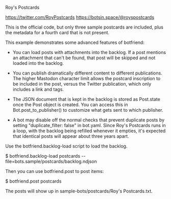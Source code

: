 Roy's Postcards

 https://twitter.com/RoyPostcards
 https://botsin.space/@royspostcards

This is the official code, but only three sample postcards are
included, plus the metadata for a fourth card that is not present.

This example demonstrates some advanced features of botfriend:

* You can load posts with attachments into the backlog. If a post
  mentions an attachment that can't be found, that post will be skipped
  and not loaded into the backlog.

* You can publish dramatically different content to different
  publications. The higher Mastodon character limit allows the
  postcard inscription to be included in the post, versus the Twitter
  publication, which only includes a link and tags.

* The JSON document that is kept in the backlog is stored as
  Post.state once the Post object is created. You can access this in
  Bot.post_to_publisher() to customize what gets sent to which
  publisher.

* A bot may disable off the normal checks that prevent duplicate posts
  by setting "duplicate_filter: false" in bot.yaml. Since Roy's
  Postcards runs in a loop, with the backlog being refilled whenever
  it empties, it's expected that identical posts will appear about
  three years apart.

Use the botfriend.backlog-load script to load the backlog.

$ botfriend.backlog-load postcards --file=bots.sample/postcards/backlog.ndjson

Then you can use botfriend.post to post items:

$ botfriend.post postcards

The posts will show up in sample-bots/postcards/Roy's Postcards.txt.

